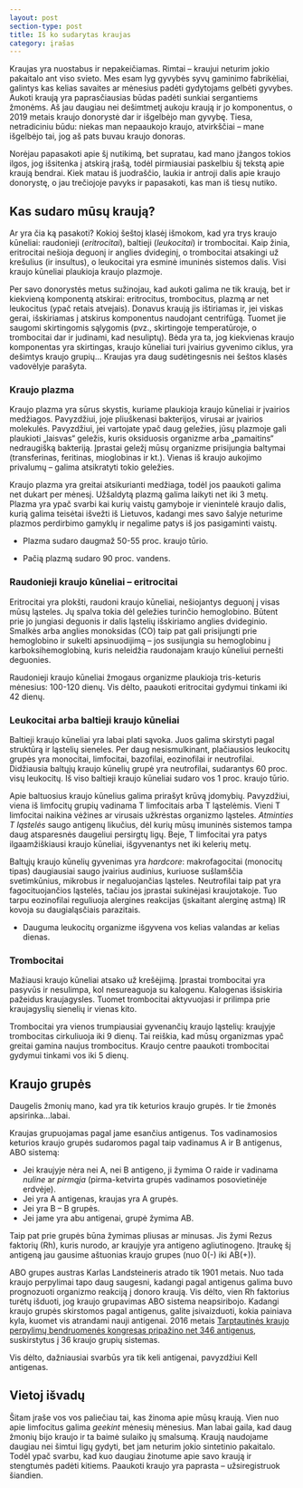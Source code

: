 ```yaml
---
layout: post
section-type: post
title: Iš ko sudarytas kraujas
category: įrašas
---
```


Kraujas yra nuostabus ir nepakeičiamas. Rimtai – kraujui neturim jokio pakaitalo ant viso svieto. Mes esam lyg gyvybės syvų gaminimo fabrikėliai, galintys kas kelias savaites ar mėnesius padėti gydytojams gelbėti gyvybes. Aukoti kraują yra paprasčiausias būdas padėti sunkiai sergantiems žmonėms. Aš jau daugiau nei dešimtmetį aukoju kraują ir jo komponentus, o 2019 metais kraujo donorystė dar ir išgelbėjo man gyvybę. Tiesa, netradiciniu būdu: niekas man nepaaukojo kraujo, atvirkščiai – mane išgelbėjo tai, jog aš pats buvau kraujo donoras.

Norėjau papasakoti apie šį nutikimą, bet supratau, kad mano įžangos tokios ilgos, jog išsitenka į atskirą įrašą, todėl pirmiausiai paskelbiu šį tekstą apie kraują bendrai. Kiek matau iš juodraščio, laukia ir antroji dalis apie kraujo donorystę, o jau trečiojoje pavyks ir papasakoti, kas man iš tiesų nutiko.

## Kas sudaro mūsų kraują?

Ar yra čia ką pasakoti? Kokioj šeštoj klasėj išmokom, kad yra trys kraujo kūneliai: raudonieji (_eritrocitai_), baltieji (_leukocitai_) ir trombocitai. Kaip žinia, eritrocitai nešioja deguonį ir anglies dvideginį, o trombocitai atsakingi už krešulius (ir insultus), o leukocitai yra esminė imuninės sistemos dalis. Visi kraujo kūneliai plaukioja kraujo plazmoje.

Per savo donorystės metus sužinojau, kad aukoti galima ne tik kraują, bet ir kiekvieną komponentą atskirai: eritrocitus, trombocitus, plazmą ar net leukocitus (ypač retais atvejais). Donavus kraują jis ištiriamas ir, jei viskas gerai, išskiriamas į atskirus komponentus naudojant centrifūgą. Tuomet jie saugomi skirtingomis sąlygomis (pvz., skirtingoje temperatūroje, o trombocitai dar ir judinami, kad nesuliptų). Bėda yra ta, jog kiekvienas kraujo komponentas yra skirtingas, kraujo kūneliai turi įvairius gyvenimo ciklus, yra dešimtys kraujo grupių... Kraujas yra daug sudėtingesnis nei šeštos klasės vadovėlyje parašyta.

### Kraujo plazma

Kraujo plazma yra sūrus skystis, kuriame plaukioja kraujo kūneliai ir įvairios medžiagos. Pavyzdžiui, joje pliuškenasi bakterijos, virusai ar įvairios molekulės. Pavyzdžiui, jei vartojate ypač daug geležies, jūsų plazmoje gali plaukioti „laisvas“ geležis, kuris oksiduosis organizme arba „pamaitins“ nedraugišką bakteriją. Įprastai geležį mūsų organizme prisijungia baltymai (transferinas, feritinas, mioglobinas ir kt.). Vienas iš kraujo aukojimo privalumų – galima atsikratyti tokio geležies.

Kraujo plazma yra greitai atsikurianti medžiaga, todėl jos paaukoti galima net dukart per mėnesį. Užšaldytą plazmą galima laikyti net iki 3 metų. Plazma yra ypač svarbi kai kurių vaistų gamyboje ir vienintelė kraujo dalis, kurią galima teisėtai išvežti iš Lietuvos, kadangi mes savo šalyje neturime plazmos perdirbimo gamyklų ir negalime patys iš jos pasigaminti vaistų.

+ Plazma sudaro daugmaž 50-55 proc. kraujo tūrio.
- Pačią plazmą sudaro 90 proc. vandens.

### Raudonieji kraujo kūneliai – eritrocitai

Eritrocitai yra plokšti, raudoni kraujo kūneliai, nešiojantys deguonį į visas mūsų ląsteles. Jų spalva tokia dėl geležies turinčio hemoglobino. Būtent prie jo jungiasi deguonis ir dalis ląstelių išskiriamo anglies dvideginio. Smalkės arba anglies monoksidas (CO) taip pat gali prisijungti prie hemoglobino ir sukelti apsinuodijimą – jos susijungia su hemoglobinu į karboksihemoglobiną, kuris neleidžia raudonajam kraujo kūneliui pernešti deguonies.

Raudonieji kraujo kūneliai žmogaus organizme plaukioja tris-keturis mėnesius: 100-120 dienų. Vis dėlto, paaukoti eritrocitai gydymui tinkami iki 42 dienų.

### Leukocitai arba baltieji kraujo kūneliai
Baltieji kraujo kūneliai yra labai plati sąvoka. Juos galima skirstyti pagal struktūrą ir ląstelių sieneles. Per daug nesismulkinant, plačiausios leukocitų grupės yra monocitai, limfocitai, bazofilai, eozinofilai ir neutrofilai. Didžiausia baltųjų kraujo kūnelių grupė yra neutrofilai, sudarantys 60 proc. visų leukocitų. Iš viso baltieji kraujo kūneliai sudaro vos 1 proc. kraujo tūrio.

Apie baltuosius kraujo kūnelius galima prirašyt krūvą įdomybių. Pavyzdžiui, viena iš limfocitų grupių vadinama T limfocitais arba T ląstelėmis. Vieni T limfocitai naikina vėžines ar virusais užkrėstas organizmo ląsteles. _Atminties T ląstelės_ saugo antigenų likučius, dėl kurių mūsų imuninės sistemos tampa daug atsparesnės daugeliui persirgtų ligų. Beje, T limfocitai yra patys ilgaamžiškiausi kraujo kūneliai, išgyvenantys net iki kelerių metų.

Baltųjų kraujo kūnelių gyvenimas yra _hardcore_: makrofagocitai (monocitų tipas) daugiausiai saugo įvairius audinius, kuriuose sušlamščia svetimkūnius, mikrobus ir negaluojančias ląsteles. Neutrofilai taip pat yra fagocituojančios ląstelės, tačiau jos įprastai sukinėjasi kraujotakoje. Tuo tarpu eozinofilai reguliuoja alergines reakcijas (įskaitant alerginę astmą) IR kovoja su daugialąsčiais parazitais.

- Dauguma leukocitų organizme išgyvena vos kelias valandas ar kelias dienas.

### Trombocitai
Mažiausi kraujo kūneliai atsako už krešėjimą. Įprastai trombocitai yra pasyvūs ir nesulimpa, kol nesureaguoja su kalogenu. Kalogenas išsiskiria pažeidus kraujagysles. Tuomet trombocitai aktyvuojasi ir prilimpa prie kraujagyslių sienelių ir vienas kito.

Trombocitai yra vienos trumpiausiai gyvenančių kraujo ląstelių: kraujyje trombocitas cirkuliuoja iki 9 dienų. Tai reiškia, kad mūsų organizmas ypač greitai gamina naujus trombocitus. Kraujo centre paaukoti trombocitai gydymui tinkami vos iki 5 dienų.

## Kraujo grupės
Daugelis žmonių mano, kad yra tik keturios kraujo grupės. Ir tie žmonės apsirinka...labai.

Kraujas grupuojamas pagal jame esančius antigenus. Tos vadinamosios keturios kraujo grupės sudaromos pagal taip vadinamus A ir B antigenus, ABO sistemą:
- Jei kraujyje nėra nei A, nei B antigeno, ji žymima O raide ir vadinama _nuline_ ar _pirmąja_ (pirma-ketvirta grupės vadinamos posovietinėje erdvėje).
- Jei yra A antigenas, kraujas yra A grupės.
- Jei yra B – B grupės.
- Jei jame yra abu antigenai, grupė žymima AB.

Taip pat prie grupės būna žymimas pliusas ar minusas. Jis žymi Rezus faktorių (Rh), kuris nurodo, ar kraujyje yra antigeno agliutinogeno. Įtraukę šį antigeną jau gausime aštuonias kraujo grupes (nuo 0(-) iki AB(+)).

ABO grupes austras Karlas Landsteineris atrado tik 1901 metais. Nuo tada kraujo perpylimai tapo daug saugesni, kadangi pagal antigenus galima buvo prognozuoti organizmo reakciją į donoro kraują. Vis dėlto, vien Rh faktorius turėtų išduoti, jog kraujo grupavimas ABO sistema neapsiribojo. Kadangi kraujo grupės skirstomos pagal antigenus, galite įsivaizduoti, kokia painiava kyla, kuomet vis atrandami nauji antigenai. 2016 metais [Tarptautinės kraujo perpylimų bendruomenės kongresas pripažino net 346 antigenus](https://www.ncbi.nlm.nih.gov/pmc/articles/PMC5662010/), suskirstytus į 36 kraujo grupių sistemas.

Vis dėlto, dažniausiai svarbūs yra tik keli antigenai, pavyzdžiui Kell antigenas.


## Vietoj išvadų
Šitam įraše vos vos paliečiau tai, kas žinoma apie mūsų kraują. Vien nuo apie limfocitus galima _geekint_ mėnesių mėnesius. Man labai gaila, kad daug žmonių bijo kraujo ir ta baimė sulaiko jų smalsumą. Kraują naudojame daugiau nei šimtui ligų gydyti, bet jam neturim jokio sintetinio pakaitalo. Todėl ypač svarbu, kad kuo daugiau žinotume apie savo kraują ir stengtumės padėti kitiems. Paaukoti kraujo yra paprasta – užsiregistruok šiandien.
